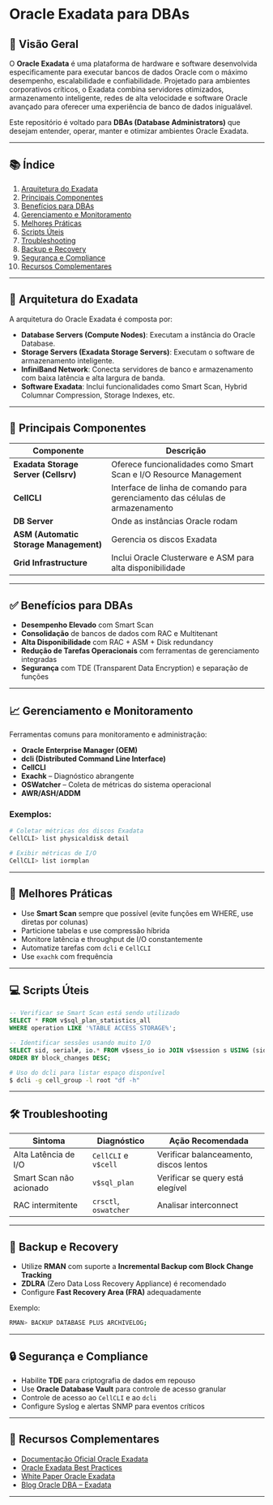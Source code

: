 # Oracle Exadata para DBAs

## 📘 Visão Geral

O **Oracle Exadata** é uma plataforma de hardware e software desenvolvida especificamente para executar bancos de dados Oracle com o máximo desempenho, escalabilidade e confiabilidade. Projetado para ambientes corporativos críticos, o Exadata combina servidores otimizados, armazenamento inteligente, redes de alta velocidade e software Oracle avançado para oferecer uma experiência de banco de dados inigualável.

Este repositório é voltado para **DBAs (Database Administrators)** que desejam entender, operar, manter e otimizar ambientes Oracle Exadata.

---

## 📚 Índice

1. [Arquitetura do Exadata](#arquitetura-do-exadata)
2. [Principais Componentes](#principais-componentes)
3. [Benefícios para DBAs](#benefícios-para-dbas)
4. [Gerenciamento e Monitoramento](#gerenciamento-e-monitoramento)
5. [Melhores Práticas](#melhores-práticas)
6. [Scripts Úteis](#scripts-úteis)
7. [Troubleshooting](#troubleshooting)
8. [Backup e Recovery](#backup-e-recovery)
9. [Segurança e Compliance](#segurança-e-compliance)
10. [Recursos Complementares](#recursos-complementares)

---

## 🧱 Arquitetura do Exadata

A arquitetura do Oracle Exadata é composta por:

- **Database Servers (Compute Nodes)**: Executam a instância do Oracle Database.
- **Storage Servers (Exadata Storage Servers)**: Executam o software de armazenamento inteligente.
- **InfiniBand Network**: Conecta servidores de banco e armazenamento com baixa latência e alta largura de banda.
- **Software Exadata**: Inclui funcionalidades como Smart Scan, Hybrid Columnar Compression, Storage Indexes, etc.


---

## 🔧 Principais Componentes

| Componente | Descrição |
|-----------|-----------|
| **Exadata Storage Server (Cellsrv)** | Oferece funcionalidades como Smart Scan e I/O Resource Management |
| **CellCLI** | Interface de linha de comando para gerenciamento das células de armazenamento |
| **DB Server** | Onde as instâncias Oracle rodam |
| **ASM (Automatic Storage Management)** | Gerencia os discos Exadata |
| **Grid Infrastructure** | Inclui Oracle Clusterware e ASM para alta disponibilidade |

---

## ✅ Benefícios para DBAs

- **Desempenho Elevado** com Smart Scan
- **Consolidação** de bancos de dados com RAC e Multitenant
- **Alta Disponibilidade** com RAC + ASM + Disk redundancy
- **Redução de Tarefas Operacionais** com ferramentas de gerenciamento integradas
- **Segurança** com TDE (Transparent Data Encryption) e separação de funções

---

## 📈 Gerenciamento e Monitoramento

Ferramentas comuns para monitoramento e administração:

- **Oracle Enterprise Manager (OEM)**
- **dcli (Distributed Command Line Interface)**
- **CellCLI**
- **Exachk** – Diagnóstico abrangente
- **OSWatcher** – Coleta de métricas do sistema operacional
- **AWR/ASH/ADDM**

### Exemplos:

```bash
# Coletar métricas dos discos Exadata
CellCLI> list physicaldisk detail

# Exibir métricas de I/O
CellCLI> list iormplan
```

---

## 🧠 Melhores Práticas

- Use **Smart Scan** sempre que possível (evite funções em WHERE, use diretas por colunas)
- Particione tabelas e use compressão híbrida
- Monitore latência e throughput de I/O constantemente
- Automatize tarefas com `dcli` e `CellCLI`
- Use `exachk` com frequência

---

## 💻 Scripts Úteis

```sql
-- Verificar se Smart Scan está sendo utilizado
SELECT * FROM v$sql_plan_statistics_all
WHERE operation LIKE '%TABLE ACCESS STORAGE%';

-- Identificar sessões usando muito I/O
SELECT sid, serial#, io.* FROM v$sess_io io JOIN v$session s USING (sid)
ORDER BY block_changes DESC;
```

```bash
# Uso do dcli para listar espaço disponível
$ dcli -g cell_group -l root "df -h"
```

---

## 🛠️ Troubleshooting

| Sintoma | Diagnóstico | Ação Recomendada |
|--------|-------------|------------------|
| Alta Latência de I/O | `CellCLI` e `v$cell` | Verificar balanceamento, discos lentos |
| Smart Scan não acionado | `v$sql_plan` | Verificar se query está elegível |
| RAC intermitente | `crsctl`, `oswatcher` | Analisar interconnect |

---

## 🔐 Backup e Recovery

- Utilize **RMAN** com suporte a **Incremental Backup com Block Change Tracking**
- **ZDLRA** (Zero Data Loss Recovery Appliance) é recomendado
- Configure **Fast Recovery Area (FRA)** adequadamente

Exemplo:
```bash
RMAN> BACKUP DATABASE PLUS ARCHIVELOG;
```

---

## 🔒 Segurança e Compliance

- Habilite **TDE** para criptografia de dados em repouso
- Use **Oracle Database Vault** para controle de acesso granular
- Controle de acesso ao `CellCLI` e ao `dcli`
- Configure Syslog e alertas SNMP para eventos críticos

---

## 🔗 Recursos Complementares

- [Documentação Oficial Oracle Exadata](https://docs.oracle.com/en/engineered-systems/exadata-database-machine/index.html)
- [Oracle Exadata Best Practices](https://www.oracle.com/technetwork/database/exadata/index.html)
- [White Paper Oracle Exadata](https://www.oracle.com/technetwork/database/availability/exadata-wp-12c-1896116.pdf)
- [Blog Oracle DBA – Exadata](https://blogs.oracle.com/database/tag/exadata)

---
